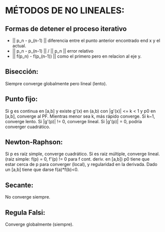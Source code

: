 # MÉTODOS DE NO LINEALES:

## Formas de detener el proceso iterativo 

 * || p_n - p_(n-1) || diferencia entre el punto anterior encontrado end x y el actual.
 * || p_n - p_(n-1) || / || p_n || error relativo
 * || f(p_n) - f(p_(n-1)) || como el primero pero en relacion al eje y.
 
## Bisección:
Siempre converge globalmente pero lineal (lento).

## Punto fijo:
Si g es continua en [a,b] y existe g'(x) en (a,b) con |g'(x)| <= k < 1 y p0 en [a,b], converge al PF.
Mientras menor sea k, más rápido converge. Si k~1, converge lento.
Si |g'(p)| != 0, converge lineal.
Si |g'(p)| = 0, podría converger cuadrático.

## Newton-Raphson:
Si p es raíz simple, converge cuadrático. Si es raiz múltiple, converge lineal.
(raiz simple: f(p) = 0, f'(p) != 0 para f cont. deriv. en [a,b])
p0 tiene que estar cerca de p para converger (local), y regularidad en la derivada.
Dado un [a,b] tiene que darse f(a)*f(b)<0.

## Secante:
No converge siempre.

## Regula Falsi:
Converge globalmente (siempre).
